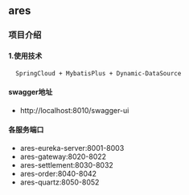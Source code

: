 ## ares

### 项目介绍

#### 1.使用技术

````
  SpringCloud + MybatisPlus + Dynamic-DataSource
````

#### swagger地址

- http://localhost:8010/swagger-ui

#### 各服务端口

- ares-eureka-server:8001-8003
- ares-gateway:8020-8022
- ares-settlement:8030-8032
- ares-order:8040-8042
- ares-quartz:8050-8052
